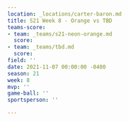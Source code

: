 ```yaml
---
location: _locations/carter-baron.md
title: S21 Week 8 - Orange vs TBD
teams-score:
- team: _teams/s21-neon-orange.md
  score: 
- team: _teams/tbd.md
  score: 
field: ''
date: 2021-11-07 00:00:00 -0400
season: 21
week: 8
mvp: ''
game-ball: ''
sportsperson: ''

---
```


